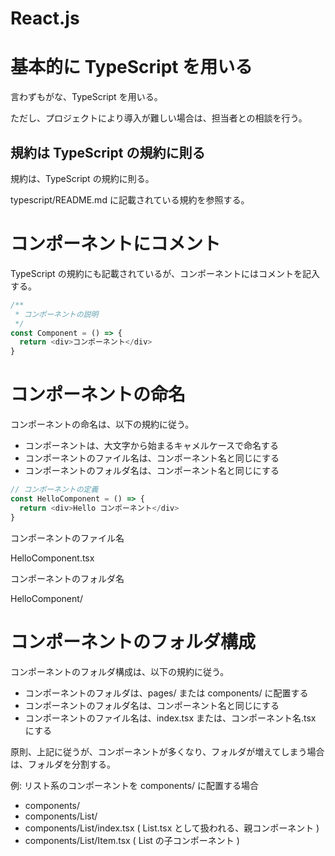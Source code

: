 # React.js

# 基本的に TypeScript を用いる

言わずもがな、TypeScript を用いる。

ただし、プロジェクトにより導入が難しい場合は、担当者との相談を行う。

## 規約は TypeScript の規約に則る

規約は、TypeScript の規約に則る。

typescript/README.md に記載されている規約を参照する。

# コンポーネントにコメント

TypeScript の規約にも記載されているが、コンポーネントにはコメントを記入する。

```typescript
/**
 * コンポーネントの説明
 */
const Component = () => {
  return <div>コンポーネント</div>
}
```

# コンポーネントの命名

コンポーネントの命名は、以下の規約に従う。

- コンポーネントは、大文字から始まるキャメルケースで命名する
- コンポーネントのファイル名は、コンポーネント名と同じにする
- コンポーネントのフォルダ名は、コンポーネント名と同じにする

```typescript
// コンポーネントの定義
const HelloComponent = () => {
  return <div>Hello コンポーネント</div>
}
```

コンポーネントのファイル名

HelloComponent.tsx

コンポーネントのフォルダ名

HelloComponent/

# コンポーネントのフォルダ構成

コンポーネントのフォルダ構成は、以下の規約に従う。

- コンポーネントのフォルダは、pages/ または components/ に配置する
- コンポーネントのフォルダ名は、コンポーネント名と同じにする
- コンポーネントのファイル名は、index.tsx または、コンポーネント名.tsx にする

原則、上記に従うが、コンポーネントが多くなり、フォルダが増えてしまう場合は、フォルダを分割する。

例: リスト系のコンポーネントを components/ に配置する場合

- components/
- components/List/
- components/List/index.tsx ( List.tsx として扱われる、親コンポーネント )
- components/List/Item.tsx ( List の子コンポーネント )
